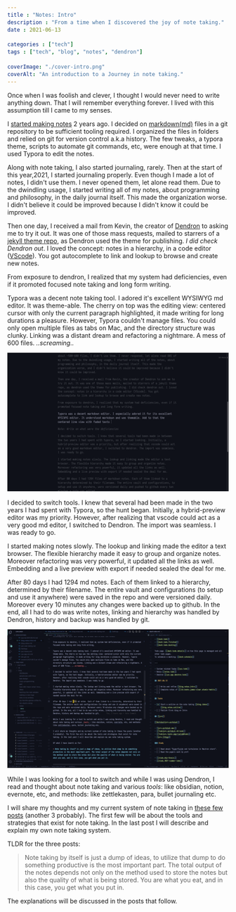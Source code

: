 ```yaml
---
title : "Notes: Intro"
description : "From a time when I discovered the joy of note taking."
date : 2021-06-13

categories : ["tech"]
tags : ["tech", "blog", "notes", "dendron"]

coverImage: "./cover-intro.png"
coverAlt: "An introduction to a Journey in note taking."
---
```



Once when I was foolish and clever, I thought I would never need to write anything down. That I will remember everything forever. I lived with this assumption till I came to my senses.

I [started making notes](https://www.xypnox.com/blag/posts/moving-notes-to-github/) 2 years ago. I decided on [markdown(md)](https://www.markdownguide.org/) files in a git repository to be sufficient tooling required. I organized the files in folders and relied on git for version control a.k.a history. The few tweaks, a typora theme, scripts to automate git commands, etc, were enough at that time. I used Typora to edit the notes.

Along with note taking, I also started journaling, rarely. Then at the start of this year,2021, I started journaling properly. Even though I made a lot of notes, I didn't use them. I never opened them, let alone read them. Due to the dwindling usage, I started writing all of my notes, about programming and philosophy, in the daily journal itself. This made the organization worse. I didn't believe it could be improved because I didn't know it could be improved.

Then one day, I received a mail from Kevin, the creator of [Dendron](https://www.dendron.so/) to asking me to try it out. It was one of those mass requests, mailed to starrers of a [jekyll theme repo](https://pmarsceill.github.io/just-the-docs/), as Dendron used the theme for publishing. _I did check Dendron out_. I loved the concept: notes in a hierarchy, in a code editor ([VScode](https://code.visualstudio.com/)). You got autocomplete to link and lookup to browse and create new notes.

From exposure to dendron, I realized that my system had deficiencies, even if it promoted focused note taking and long form writing.

Typora was a decent note taking tool. I adored it's excellent WYSIWYG md editor. It was theme-able. The cherry on top was the editing view: centered cursor with only the current paragraph highlighted, it made writing for long durations a pleasure. However, Typora couldn't manage files. You could only open multiple files as tabs on Mac, and the directory structure was clunky. Linking was a distant dream and refactoring a nightmare. A mess of 600 files. _..screaming.._

![Typora](./typora-notes.png)

I decided to switch tools. I knew that several had been made in the two years I had spent with Typora, so the hunt began. Initially, a hybrid-preview editor was my priority. However, after realizing that vscode could act as a very good md editor, I switched to Dendron. The import was seamless. I was ready to go.

I started making notes slowly. The lookup and linking made the editor a text browser. The flexible hierarchy made it easy to group and organize notes. Moreover refactoring was very powerful, it updated all the links as well. Embedding and a live preview with export if needed sealed the deal for me.

After 80 days I had 1294 md notes. Each of them linked to a hierarchy, determined by their filename. The entire vault and configurations (to setup and use it anywhere) were saved in the repo and were versioned daily. Moreover every 10 minutes any changes were backed up to github. In the end, all I had to do was write notes, linking and hierarchy was handled by Dendron, history and backup was handled by git.

![dendron](./dendron-notes-intro.png)

While I was looking for a tool to switch and while I was using Dendron, I read and thought about note taking and various _tools_: like obsidian, notion, evernote, etc, and methods: like zettlekasten, para, bullet journaling etc.

I will share my thoughts and my current system of note taking in [these few posts](../) (another 3 probably). The first few will be about the tools and strategies that exist for note taking. In the last post I will describe and explain my own note taking system.

TLDR for the three posts:

> Note taking by itself is just a dump of ideas, to utilize that dump to do something productive is the most important part. The total output of the notes depends not only on the method used to store the notes but also the quality of what is being stored. You are what you eat, and in this case, you get what you put in.

The explanations will be discussed in the posts that follow.

